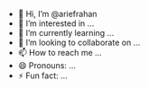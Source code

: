 - 👋 Hi, I’m @ariefrahan
- 👀 I’m interested in ...
- 🌱 I’m currently learning ...
- 💞️ I’m looking to collaborate on ...
- 📫 How to reach me ...
- 😄 Pronouns: ...
- ⚡ Fun fact: ...

<!---
ariefrahan/ariefrahan is a ✨ special ✨ repository because its `README.md` (this file) appears on your GitHub profile.
You can click the Preview link to take a look at your changes.
--->
